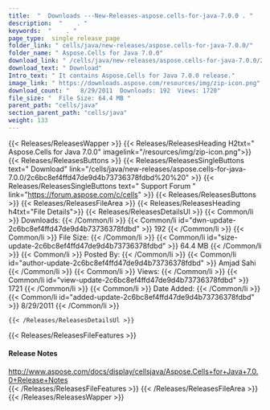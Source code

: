 ```yaml
---
title:  "  Downloads ---New-Releases-aspose.cells-for-java-7.0.0 . " 
description:  "    . " 
keywords:  "    . " 
page_type:  single_release_page
folder_link: " cells/java/new-releases/aspose.cells-for-java-7.0.0/"
folder_name: " Aspose.Cells for Java 7.0.0"
download_link: " /cells/java/new-releases/aspose.cells-for-java-7.0.0/2c6bc8ef4ffd47de9d4b73736378fdbd"
download_text: " Download"
Intro_text: " It contains Aspose.Cells for Java 7.0.0 release."
image_link: " https://downloads.aspose.com/resources/img/zip-icon.png"
download_count: "   8/29/2011  Downloads: 192  Views: 1720"
file_size: "  File Size: 64.4 MB "
parent_path: "cells/java"
section_parent_path: "cells/java"
weight: 133 
---
```


{{< Releases/ReleasesWapper >}}
  {{< Releases/ReleasesHeading H2txt=" Aspose.Cells for Java 7.0.0" imagelink="/resources/img/zip-icon.png">}}
  {{< Releases/ReleasesButtons >}}
    {{< Releases/ReleasesSingleButtons text=" Download" link="/cells/java/new-releases/aspose.cells-for-java-7.0.0/2c6bc8ef4ffd47de9d4b73736378fdbd%20%20" >}}
    {{< Releases/ReleasesSingleButtons text=" Support Forum " link="https://forum.aspose.com/c/cells" >}}
  {{< Releases/ReleasesButtons >}}
  {{< Releases/ReleasesFileArea >}}
    {{< Releases/ReleasesHeading h4txt="File Details">}}
    {{< Releases/ReleasesDetailsUl >}}
            {{< Common/li  >}} Downloads: {{< /Common/li >}} 
      {{< Common/li id="dwn-update-2c6bc8ef4ffd47de9d4b73736378fdbd" >}} 192 {{< /Common/li >}} 
      {{< Common/li  >}} File Size: {{< /Common/li >}} 
      {{< Common/li id="size-update-2c6bc8ef4ffd47de9d4b73736378fdbd" >}} 64.4 MB {{< /Common/li >}} 
      {{< Common/li  >}} Posted By: {{< /Common/li >}} 
      {{< Common/li id="author-update-2c6bc8ef4ffd47de9d4b73736378fdbd" >}} Amjad Sahi {{< /Common/li >}} 
      {{< Common/li  >}} Views: {{< /Common/li >}} 
      {{< Common/li id="view-update-2c6bc8ef4ffd47de9d4b73736378fdbd" >}} 1721 {{< /Common/li >}} 
      {{< Common/li  >}} Date Added: {{< /Common/li >}} 
      {{< Common/li id="added-update-2c6bc8ef4ffd47de9d4b73736378fdbd" >}} 8/29/2011 {{< /Common/li >}} 

    {{< /Releases/ReleasesDetailsUl >}}

  {{< Releases/ReleasesFileFeatures >}}
      <h4>Release Notes</h4><div><a href="http://www.aspose.com/docs/display/cellsjava/Aspose.Cells+for+Java+7.0.0+Release+Notes">http://www.aspose.com/docs/display/cellsjava/Aspose.Cells+for+Java+7.0.0+Release+Notes</a></div>
  {{< /Releases/ReleasesFileFeatures >}}
 {{< /Releases/ReleasesFileArea >}}
{{< /Releases/ReleasesWapper >}}


